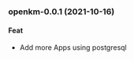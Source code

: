 
<a name="openkm-0.0.1"></a>
### openkm-0.0.1 (2021-10-16)

#### Feat

* Add more Apps using postgresql
